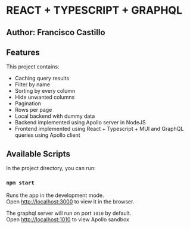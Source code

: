 # REACT + TYPESCRIPT + GRAPHQL

## Author: Francisco Castillo

## Features

This project contains:

- Caching query results
- Filter by name
- Sorting by every column
- Hide unwanted columns
- Pagination
- Rows per page
- Local backend with dummy data
- Backend implemented using Apollo server in NodeJS
- Frontend implemented using React + Typescript + MUI and GraphQL queries using Apollo client

## Available Scripts

In the project directory, you can run:

### `npm start`

Runs the app in the development mode.\
Open [http://localhost:3000](http://localhost:3000) to view it in the browser.

The graphql server will run on port `1010` by default.\
Open [http://localhost:1010](http://localhost:1010) to view Apollo sandbox

